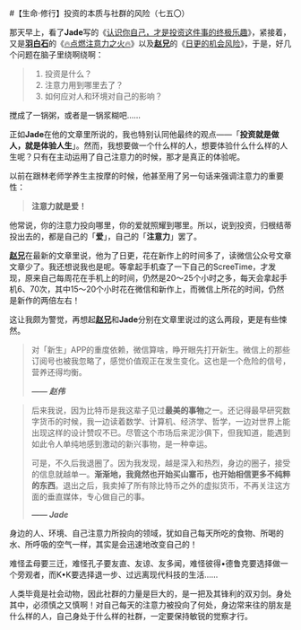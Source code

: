 #【生命⋅修行】投资的本质与社群的风险（七五〇）

那天早上，看了**Jade**写的《[认识你自己，才是投资这件事的终极乐趣](https://mp.weixin.qq.com/s/kYtZaGMcKBMEZmpYGfnXcw)》，紧接着，又是[**羽白石**](https://zuopin.xin/authors/64aa8c4e22e9a851500716238be88ba630e6d6d9)的《[🔥点燃注意力之火🔥](https://zuopin.xin/posts/ebcc2819af850346057fa45fa450f0f31a153eaf4d698131e211a18f6dee373b)》以及[**赵兄**](https://zuopin.xin/authors/6a6c12f6d5ce3c42957bb1d211977e82e9ce42d7)的《[日更的机会风险](https://zuopin.xin/posts/9f7dd574a937dc24753e962e06ab9724696a609783af6df5af6a5b2225955be9)》，于是，好几个问题在脑子里绕啊绕啊：

> 1. 投资是什么？
> 2. 注意力用到哪里去了？
> 3. 如何应对人和环境对自己的影响？

搅成了一锅粥，或者是一锅浆糊吧……

正如**Jade**在他的文章里所说的，我也特别认同他最终的观点——「**投资就是做人，就是体验人生**」。然而，我想要做一个什么样的人，想要体验什么什么样的人生呢？只有在主动运用了自己注意力的时候，那才是真正的体验呢。

以前在跟林老师学养生主按摩的时候，他甚至用了另一句话来强调注意力的重要性：

> **注意力就是爱！**

他常说，你的注意力投向哪里，你的爱就照耀到哪里。所以，说到投资，归根结蒂投出去的，都是自己的「**爱**」，自己的「**注意力**」罢了。

[**赵兄**](https://zuopin.xin/authors/6a6c12f6d5ce3c42957bb1d211977e82e9ce42d7)在最新的文章里说，他为了日更，花在新作上的时间多了，读微信公众号文章文章少了。我还想说我也是呢。等拿起手机查了一下自己的ScreeTime，才发现，原来自己每周花在手机上的时间，仍然是20～25个小时之多，每天会拿起手机6、70次，其中15～20个小时花在微信和新作上，而微信上所花的时间，仍然是新作的两倍左右！

这让我颇为警觉，再想起[**赵兄**](https://zuopin.xin/authors/6a6c12f6d5ce3c42957bb1d211977e82e9ce42d7)和**Jade**分别在文章里说过的这么两段，更是有些悚然。

> 对「新生」APP的重度依赖，微信算啥，睁开眼先打开新生。微信上的那些订阅号也被我忽略了，感觉价值观正在发生变化。这也是一个危险的信号，营养还得均衡。
>
> ***—— 赵伟***

> 后来我说，因为比特币是我这辈子见过**最美的事物**之一。还记得最早研究数字货币的时候，我一边读着数学、计算机、经济学、哲学，一边对世界上能出现这样的设计赞叹不已。尽管这个市场后来泥沙俱下，但我知道，能遇到如此令人单纯地感到激动的新兴事物，是一种幸运。
>
> 可是，不久后我退圈了。因为我发现，越是深入和热烈，身边的圈子，接受的信息就越单一。**渐渐地，我竟然也开始买山寨币，也开始相信更多不纯粹的东西**。退出之后，我卖掉了所有除比特币之外的虚拟货币，不再关注这方面的垂直媒体，专心做自己的事。
>
> ***—— Jade***

身边的人、环境、自己注意力所投向的领域，犹如自己每天所吃的食物、所喝的水、所呼吸的空气一样，其实是会迅速地改变自己的！

难怪孟母要三迁，难怪孔子要友直、友谅、友多闻，难怪彼得•德鲁克要选择做一个旁观者，而K•K要选择退一步、过远离现代科技的生活……

人类毕竟是社会动物，因此社群的力量是巨大的，是一把及其锋利的双刃剑。身处其中，必须慎之又慎啊！对自己每天的注意力被投向了何处，身边常来往的朋友是什么样的人，自己身处于什么样的社群，一定要保持敏锐的觉察才行。

